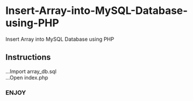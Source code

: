 # Insert-Array-into-MySQL-Database-using-PHP
Insert Array into MySQL Database using PHP

## Instructions
...Import array_db.sql <br>
...Open index.php

### ENJOY
